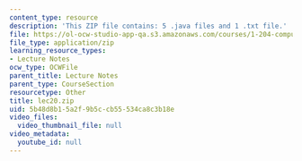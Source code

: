 ```yaml
---
content_type: resource
description: 'This ZIP file contains: 5 .java files and 1 .txt file.'
file: https://ol-ocw-studio-app-qa.s3.amazonaws.com/courses/1-204-computer-algorithms-in-systems-engineering-spring-2010/5b48d8b15a2f9b5ccb55534ca8c3b18e_lec20.zip
file_type: application/zip
learning_resource_types:
- Lecture Notes
ocw_type: OCWFile
parent_title: Lecture Notes
parent_type: CourseSection
resourcetype: Other
title: lec20.zip
uid: 5b48d8b1-5a2f-9b5c-cb55-534ca8c3b18e
video_files:
  video_thumbnail_file: null
video_metadata:
  youtube_id: null
---
```

